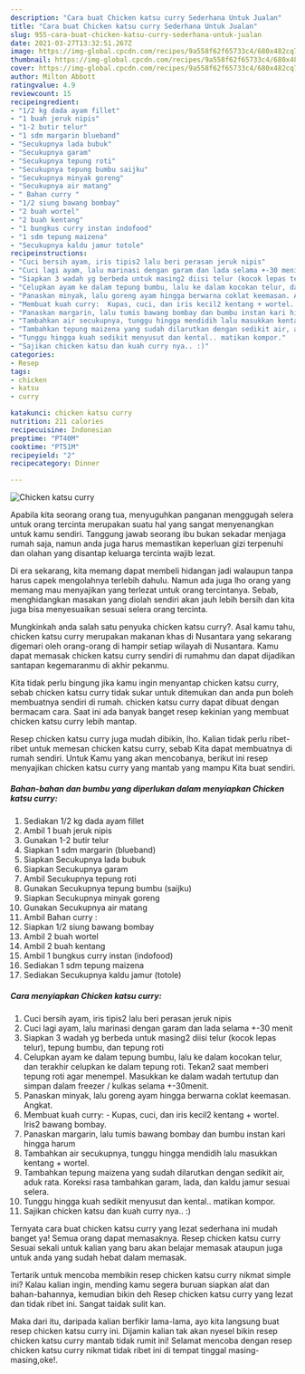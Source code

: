 ```yaml
---
description: "Cara buat Chicken katsu curry Sederhana Untuk Jualan"
title: "Cara buat Chicken katsu curry Sederhana Untuk Jualan"
slug: 955-cara-buat-chicken-katsu-curry-sederhana-untuk-jualan
date: 2021-03-27T13:32:51.267Z
image: https://img-global.cpcdn.com/recipes/9a558f62f65733c4/680x482cq70/chicken-katsu-curry-foto-resep-utama.jpg
thumbnail: https://img-global.cpcdn.com/recipes/9a558f62f65733c4/680x482cq70/chicken-katsu-curry-foto-resep-utama.jpg
cover: https://img-global.cpcdn.com/recipes/9a558f62f65733c4/680x482cq70/chicken-katsu-curry-foto-resep-utama.jpg
author: Milton Abbott
ratingvalue: 4.9
reviewcount: 15
recipeingredient:
- "1/2 kg dada ayam fillet"
- "1 buah jeruk nipis"
- "1-2 butir telur"
- "1 sdm margarin blueband"
- "Secukupnya lada bubuk"
- "Secukupnya garam"
- "Secukupnya tepung roti"
- "Secukupnya tepung bumbu saijku"
- "Secukupnya minyak goreng"
- "Secukupnya air matang"
- " Bahan curry "
- "1/2 siung bawang bombay"
- "2 buah wortel"
- "2 buah kentang"
- "1 bungkus curry instan indofood"
- "1 sdm tepung maizena"
- "Secukupnya kaldu jamur totole"
recipeinstructions:
- "Cuci bersih ayam, iris tipis2 lalu beri perasan jeruk nipis"
- "Cuci lagi ayam, lalu marinasi dengan garam dan lada selama +-30 menit"
- "Siapkan 3 wadah yg berbeda untuk masing2 diisi telur (kocok lepas telur), tepung bumbu, dan tepung roti"
- "Celupkan ayam ke dalam tepung bumbu, lalu ke dalam kocokan telur, dan terakhir celupkan ke dalam tepung roti. Tekan2 saat memberi tepung roti agar menempel. Masukkan ke dalam wadah tertutup dan simpan dalam freezer / kulkas selama +-30menit."
- "Panaskan minyak, lalu goreng ayam hingga berwarna coklat keemasan. Angkat."
- "Membuat kuah curry:  Kupas, cuci, dan iris kecil2 kentang + wortel. Iris2 bawang bombay."
- "Panaskan margarin, lalu tumis bawang bombay dan bumbu instan kari hingga harum"
- "Tambahkan air secukupnya, tunggu hingga mendidih lalu masukkan kentang + wortel."
- "Tambahkan tepung maizena yang sudah dilarutkan dengan sedikit air, aduk rata. Koreksi rasa tambahkan garam, lada, dan kaldu jamur sesuai selera."
- "Tunggu hingga kuah sedikit menyusut dan kental.. matikan kompor."
- "Sajikan chicken katsu dan kuah curry nya.. :)"
categories:
- Resep
tags:
- chicken
- katsu
- curry

katakunci: chicken katsu curry 
nutrition: 211 calories
recipecuisine: Indonesian
preptime: "PT40M"
cooktime: "PT51M"
recipeyield: "2"
recipecategory: Dinner

---
```



![Chicken katsu curry](https://img-global.cpcdn.com/recipes/9a558f62f65733c4/680x482cq70/chicken-katsu-curry-foto-resep-utama.jpg)

Apabila kita seorang orang tua, menyuguhkan panganan menggugah selera untuk orang tercinta merupakan suatu hal yang sangat menyenangkan untuk kamu sendiri. Tanggung jawab seorang ibu bukan sekadar menjaga rumah saja, namun anda juga harus memastikan keperluan gizi terpenuhi dan olahan yang disantap keluarga tercinta wajib lezat.

Di era  sekarang, kita memang dapat membeli hidangan jadi walaupun tanpa harus capek mengolahnya terlebih dahulu. Namun ada juga lho orang yang memang mau menyajikan yang terlezat untuk orang tercintanya. Sebab, menghidangkan masakan yang diolah sendiri akan jauh lebih bersih dan kita juga bisa menyesuaikan sesuai selera orang tercinta. 



Mungkinkah anda salah satu penyuka chicken katsu curry?. Asal kamu tahu, chicken katsu curry merupakan makanan khas di Nusantara yang sekarang digemari oleh orang-orang di hampir setiap wilayah di Nusantara. Kamu dapat memasak chicken katsu curry sendiri di rumahmu dan dapat dijadikan santapan kegemaranmu di akhir pekanmu.

Kita tidak perlu bingung jika kamu ingin menyantap chicken katsu curry, sebab chicken katsu curry tidak sukar untuk ditemukan dan anda pun boleh membuatnya sendiri di rumah. chicken katsu curry dapat dibuat dengan bermacam cara. Saat ini ada banyak banget resep kekinian yang membuat chicken katsu curry lebih mantap.

Resep chicken katsu curry juga mudah dibikin, lho. Kalian tidak perlu ribet-ribet untuk memesan chicken katsu curry, sebab Kita dapat membuatnya di rumah sendiri. Untuk Kamu yang akan mencobanya, berikut ini resep menyajikan chicken katsu curry yang mantab yang mampu Kita buat sendiri.

<!--inarticleads1-->

##### Bahan-bahan dan bumbu yang diperlukan dalam menyiapkan Chicken katsu curry:

1. Sediakan 1/2 kg dada ayam fillet
1. Ambil 1 buah jeruk nipis
1. Gunakan 1-2 butir telur
1. Siapkan 1 sdm margarin (blueband)
1. Siapkan Secukupnya lada bubuk
1. Siapkan Secukupnya garam
1. Ambil Secukupnya tepung roti
1. Gunakan Secukupnya tepung bumbu (saijku)
1. Siapkan Secukupnya minyak goreng
1. Gunakan Secukupnya air matang
1. Ambil  Bahan curry :
1. Siapkan 1/2 siung bawang bombay
1. Ambil 2 buah wortel
1. Ambil 2 buah kentang
1. Ambil 1 bungkus curry instan (indofood)
1. Sediakan 1 sdm tepung maizena
1. Sediakan Secukupnya kaldu jamur (totole)




<!--inarticleads2-->

##### Cara menyiapkan Chicken katsu curry:

1. Cuci bersih ayam, iris tipis2 lalu beri perasan jeruk nipis
1. Cuci lagi ayam, lalu marinasi dengan garam dan lada selama +-30 menit
1. Siapkan 3 wadah yg berbeda untuk masing2 diisi telur (kocok lepas telur), tepung bumbu, dan tepung roti
1. Celupkan ayam ke dalam tepung bumbu, lalu ke dalam kocokan telur, dan terakhir celupkan ke dalam tepung roti. Tekan2 saat memberi tepung roti agar menempel. Masukkan ke dalam wadah tertutup dan simpan dalam freezer / kulkas selama +-30menit.
1. Panaskan minyak, lalu goreng ayam hingga berwarna coklat keemasan. Angkat.
1. Membuat kuah curry:  - Kupas, cuci, dan iris kecil2 kentang + wortel. Iris2 bawang bombay.
1. Panaskan margarin, lalu tumis bawang bombay dan bumbu instan kari hingga harum
1. Tambahkan air secukupnya, tunggu hingga mendidih lalu masukkan kentang + wortel.
1. Tambahkan tepung maizena yang sudah dilarutkan dengan sedikit air, aduk rata. Koreksi rasa tambahkan garam, lada, dan kaldu jamur sesuai selera.
1. Tunggu hingga kuah sedikit menyusut dan kental.. matikan kompor.
1. Sajikan chicken katsu dan kuah curry nya.. :)




Ternyata cara buat chicken katsu curry yang lezat sederhana ini mudah banget ya! Semua orang dapat memasaknya. Resep chicken katsu curry Sesuai sekali untuk kalian yang baru akan belajar memasak ataupun juga untuk anda yang sudah hebat dalam memasak.

Tertarik untuk mencoba membikin resep chicken katsu curry nikmat simple ini? Kalau kalian ingin, mending kamu segera buruan siapkan alat dan bahan-bahannya, kemudian bikin deh Resep chicken katsu curry yang lezat dan tidak ribet ini. Sangat taidak sulit kan. 

Maka dari itu, daripada kalian berfikir lama-lama, ayo kita langsung buat resep chicken katsu curry ini. Dijamin kalian tak akan nyesel bikin resep chicken katsu curry mantab tidak rumit ini! Selamat mencoba dengan resep chicken katsu curry nikmat tidak ribet ini di tempat tinggal masing-masing,oke!.

